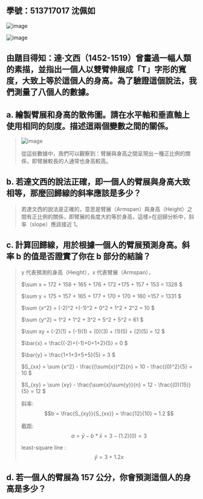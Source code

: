## 學號：513717017 沈佩如

![image](https://github.com/user-attachments/assets/526f86ad-6e34-4681-a16e-aaa2125c03d9)

![image](https://github.com/user-attachments/assets/ee2e2243-c045-46e6-a922-1c2cf8371d7c)

## 由題目得知：達·文西（1452-1519）曾畫過一幅人類的素描，並指出一個人以雙臂伸展成「T」字形的寬度，大致上等於這個人的身高。為了驗證這個說法，我們測量了八個人的數據。

## a. 繪製臂展和身高的散佈圖。請在水平軸和垂直軸上使用相同的刻度。描述這兩個變數之間的關係。
>
>![image](https://github.com/user-attachments/assets/406e9f2c-472c-4038-ae34-2a3275c2ee60)
>
>從這些數據中，我們可以觀察到：臂展與身高之間呈現出一種正比例的關係，即臂展較長的人通常也身高較高。

## b. 若達文西的說法正確，即一個人的臂展與身高大致相等，那麼回歸線的斜率應該是多少？
>
>若達文西的說法是正確的，意思是臂展（Armspan）與身高（Height）之間有正比例的關係，即臂展的長度大約等於身高，這樣>在迴歸分析中，斜率（slope）應該接近 1。

## c. 計算回歸線，用於根據一個人的臂展預測身高。斜率 b 的值是否證實了你在 b 部分的結論？
>
>y 代表預測的身高（Height），x 代表臂展（Armspan），
>
>$\sum x = 172 + 158 + 165 + 176 + 172 +175 + 157 + 153 = 1328 $
>
>$\sum y = 175 + 157 + 165 + 177 + 170 + 170 + 160 +157 = 1331 $
>
>$\sum {x^2} = (-2)^2 +(-1)^2 + 0^2 + 1^2 + 2^2 = 10 $
>
>$\sum {y^2} = 1^2 + 1^2 + 3^2 + 5^2 + 5^2 = 61 $
>
>$\sum xy = (-2)(1) + (-1)(1) + (0)(3) + (1)(5) + (2)(5) = 12 $
>
>$\bar{x} = \frac{(-2)+(-1)+0+1+2}{5} = 0 $
>
>$\bar{y} = \frac{1+1+3+5+5}{5} = 3 $
>
>$S_{xx} = \sum {x^2} - \frac{(\sum{x})^2}{n} = 10 - \frac{(0)^2}{5} = 10 $
>
>$S_{xy} = \sum {xy} - \frac{\sum{x}\sum{y}}{n} = 12 - \frac{(0)(15)}{5} = 12 $
>
>斜率: $$b = \frac{S_{xy}}{S_{xx}} = \frac{12}{10} = 1.2 $$   							
>							
>截距: $$a= \bar{y}-b*\bar{x} = 3 - (1.2)(0) = 3 $$							
>						
>least-square line : $$\hat{y} = 3 + 1.2x $$


## d. 若一個人的臂展為 157 公分，你會預測這個人的身高是多少？


